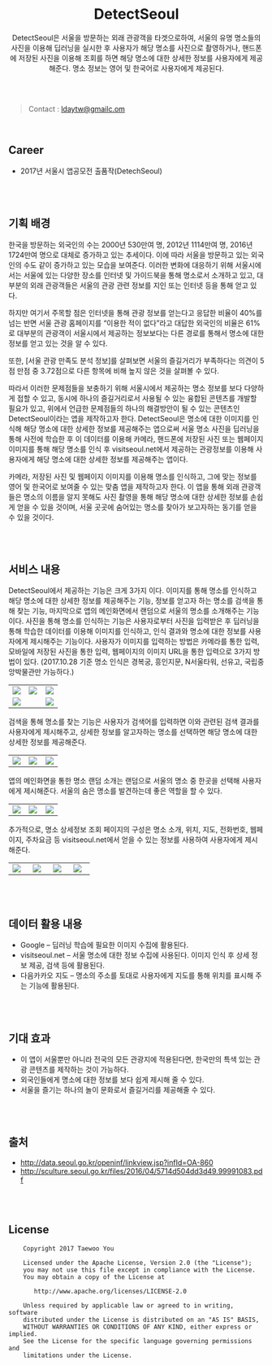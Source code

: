 <h1 align=center>DetectSeoul</h1>
<p align=center>DetectSeoul은 서울을 방문하는 외래 관광객을 타겟으로하여, 서울의 유명 명소들의 사진을 이용해 딥러닝을 실시한 후 사용자가 해당 명소를 사진으로 촬영하거나, 핸드폰에 저장된 사진을 이용해 조회를 하면 해당 명소에 대한 상세한 정보를 사용자에게 제공해준다. 명소 정보는 영어 및 한국어로 사용자에게 제공된다.</p>

<br>
<br>

>Contact : ldaytw@gmailc.om
<br>

## Career
<ul>
  <li>2017년 서울시 앱공모전 출품작(DetechSeoul)</li>
</ul>

<br>
<br>

## 기획 배경
한국을 방문하는 외국인의 수는 2000년 530만여 명, 2012년 1114만여 명, 2016년 1724만여 명으로 대체로 증가하고 있는 추세이다. 이에 따라 서울을 방문하고 있는 외국인의 수도 같이 증가하고 있는 모습을 보여준다. 이러한 변화에 대응하기 위해 서울시에서는 서울에 있는 다양한 장소를 인터넷 및 가이드북을 통해 명소로서 소개하고 있고, 대부분의 외래 관광객들은 서울의 관광 관련 정보를 지인 또는 인터넷 등을 통해 얻고 있다.

하지만 여기서 주목할 점은 인터넷을 통해 관광 정보를 얻는다고 응답한 비율이 40%를 넘는 반면 서울 관광 홈페이지를 “이용한 적이 없다”라고 대답한 외국인의 비율은 61%로 대부분의 관광객이 서울시에서 제공하는 정보보다는 다른 경로를 통해서 명소에 대한 정보를 얻고 있는 것을 알 수 있다. 

또한, [서울 관광 만족도 분석 정보]를 살펴보면 서울의 즐길거리가 부족하다는 의견이 5점 만점 중 3.72점으로 다른 항목에 비해 높지 않은 것을 살펴볼 수 있다.

따라서 이러한 문제점들을 보충하기 위해 서울시에서 제공하는 명소 정보를 보다 다양하게 접할 수 있고, 동시에 하나의 즐길거리로서 사용될 수 있는 융합된 콘텐츠를 개발할 필요가 있고, 위에서 언급한 문제점들의 하나의 해결방안이 될 수 있는 콘텐츠인 DetectSeoul이라는 앱을 제작하고자 한다.
DetectSeoul은 명소에 대한 이미지를 인식해 해당 명소에 대한 상세한 정보를 제공해주는 앱으로써 서울 명소 사진을 딥러닝을 통해 사전에 학습한 후 이 데이터를 이용해 카메라, 핸드폰에 저장된 사진 또는 웹페이지 이미지를 통해 해당 명소를 인식 후 visitseoul.net에서 제공하는 관광정보를 이용해 사용자에게 해당 명소에 대한 상세한 정보를 제공해주는 앱이다.

카메라, 저장된 사진 및 웹페이지 이미지를 이용해 명소를 인식하고, 그에 맞는 정보를 영어 및 한국어로 보여줄 수 있는 맞춤 앱을 제작하고자 한다. 이 앱을 통해 외래 관광객들은 명소의 이름을 알지 못해도 사진 촬영을 통해 해당 명소에 대한 상세한 정보를 손쉽게 얻을 수 있을 것이며, 서울 곳곳에 숨어있는 명소를 찾아가 보고자하는 동기를 얻을 수 있을 것이다.

<br>
<br>

## 서비스 내용
DetectSeoul에서 제공하는 기능은 크게 3가지 이다. 이미지를 통해 명소를 인식하고 해당 명소에 대한 상세한 정보를 제공해주는 기능, 정보를 얻고자 하는 명소를 검색을 통해 찾는 기능, 마지막으로 앱의 메인화면에서 랜덤으로 서울의 명소를 소개해주는 기능이다.
사진을 통해 명소를 인식하는 기능은 사용자로부터 사진을 입력받은 후 딥러닝을 통해 학습한 데이터를 이용해 이미지를 인식하고, 인식 결과와 명소에 대한 정보를 사용자에게 제시해주는 기능이다. 사용자가 이미지를 입력하는 방법은 카메라를 통한 입력, 모바일에 저장된 사진을 통한 입력, 웹페이지의 이미지 URL을 통한 입력으로 3가지 방법이 있다. (2017.10.28 기준 명소 인식은 경복궁, 흥인지문, N서울타워, 선유고, 국립중앙박물관만 가능하다.)
<table>
  <tr>
    <td width=33%><img src="https://github.com/pooi/DetectSeoul/blob/master/Screenshot/Screenshot_20171022-151942.png"></td>
    <td width=33%><img src="https://github.com/pooi/DetectSeoul/blob/master/Screenshot/Screenshot_20171022-153423.png"></td>
    <td width=33%><img src="https://github.com/pooi/DetectSeoul/blob/master/Screenshot/Screenshot_20171022-150852.png"></td>
  </tr>
  <tr>
    <td width=33% colspan=2><img src="https://github.com/pooi/DetectSeoul/blob/master/Screenshot/IMG_0032(2).jpg"></td>
    <td width=33%><img src="https://github.com/pooi/DetectSeoul/blob/master/Screenshot/Screenshot_20171022-151056.png"></td>
  </tr>
</table>

검색을 통해 명소를 찾는 기능은 사용자가 검색어를 입력하면 이와 관련된 검색 결과를 사용자에게 제시해주고, 상세한 정보를 알고자하는 명소를 선택하면 해당 명소에 대한 상세한 정보를 제공해준다.
<table>
  <tr>
    <td width=33%><img src="https://github.com/pooi/DetectSeoul/blob/master/Screenshot/Screenshot_20171022-150254.png"></td>
    <td width=33%><img src="https://github.com/pooi/DetectSeoul/blob/master/Screenshot/Screenshot_20171022-150353.png"></td>
    <td width=33%><img src="https://github.com/pooi/DetectSeoul/blob/master/Screenshot/Screenshot_20171022-153124.png"></td>
  </tr>
</table>

앱의 메인화면을 통한 명소 랜덤 소개는 랜덤으로 서울의 명소 중 한곳을 선택해 사용자에게 제시해준다. 서울의 숨은 명소를 발견하는데 좋은 역할을 할 수 있다.
<table>
  <tr>
    <td width=33%><img src="https://github.com/pooi/DetectSeoul/blob/master/Screenshot/Screenshot_20171022-150226.png"></td>
    <td width=33%><img src="https://github.com/pooi/DetectSeoul/blob/master/Screenshot/Screenshot_20171022-150151.png"></td>
    <td width=33%><img src="https://github.com/pooi/DetectSeoul/blob/master/Screenshot/Screenshot_20171022-151933.png"></td>
  </tr>
</table>

추가적으로, 명소 상세정보 조회 페이지의 구성은 명소 소개, 위치, 지도, 전화번호, 웹페이지, 주차요금 등 visitseoul.net에서 얻을 수 있는 정보를 사용하여 사용자에게 제시해준다.
<table>
  <tr>
    <td width=20%><img src="https://github.com/pooi/DetectSeoul/blob/master/Screenshot/Screenshot_20171022-150852.png"></td>
    <td width=20%><img src="https://github.com/pooi/DetectSeoul/blob/master/Screenshot/Screenshot_20171022-151110.png"></td>
    <td width=20%><img src="https://github.com/pooi/DetectSeoul/blob/master/Screenshot/Screenshot_20171022-151116.png"></td>
    <td width=20%><img src="https://github.com/pooi/DetectSeoul/blob/master/Screenshot/Screenshot_20171022-151056.png"></td>
  </tr>
</table>

<br>
<br>

## 데이터 활용 내용
<ul>
  <li>Google – 딥러닝 학습에 필요한 이미지 수집에 활용된다.</li>
  <li>visitseoul.net – 서울 명소에 대한 정보 수집에 사용된다. 이미지 인식 후 상세 정보 제공, 검색 등에 활용된다.</li>
  <li>다음카카오 지도 – 명소의 주소를 토대로 사용자에게 지도를 통해 위치를 표시해 주는 기능에 활용된다. </li>
</ul>

<br>
<br>

## 기대 효과
<ul>
  <li>이 앱이 서울뿐만 아니라 전국의 모든 관광지에 적용된다면, 한국만의 특색 있는 관광 콘텐츠를 제작하는 것이 가능하다.</li>
  <li>외국인들에게 명소에 대한 정보를 보다 쉽게 제시해 줄 수 있다.</li>
  <li>서울을 즐기는 하나의 놀이 문화로서 즐길거리를 제공해줄 수 있다.</li>
</ul>

<br>
<br>

## 출처
<ul>
  <li><a href="http://data.seoul.go.kr/openinf/linkview.jsp?infId=OA-860">http://data.seoul.go.kr/openinf/linkview.jsp?infId=OA-860</a></li>
  <li><a href="http://sculture.seoul.go.kr/files/2016/04/5714d504dd3d49.99991083.pdf">http://sculture.seoul.go.kr/files/2016/04/5714d504dd3d49.99991083.pdf</a></li>
</ul>

<br>
<br>

## License
```
    Copyright 2017 Taewoo You

    Licensed under the Apache License, Version 2.0 (the "License");
    you may not use this file except in compliance with the License.
    You may obtain a copy of the License at

       http://www.apache.org/licenses/LICENSE-2.0

    Unless required by applicable law or agreed to in writing, software
    distributed under the License is distributed on an "AS IS" BASIS,
    WITHOUT WARRANTIES OR CONDITIONS OF ANY KIND, either express or implied.
    See the License for the specific language governing permissions and
    limitations under the License.
```

